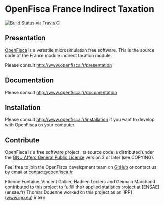 # OpenFisca France Indirect Taxation

[![Build Status via Travis CI](https://travis-ci.org/openfisca/openfisca-france-indirect-taxation.svg?branch=master)](https://travis-ci.org/openfisca/openfisca-france-indirect-taxation)

## Presentation

[OpenFisca](http://www.openfisca.fr/) is a versatile microsimulation free software.
This is the source code of the France module indirect taxation module.

Please consult http://www.openfisca.fr/presentation

## Documentation

Please consult http://www.openfisca.fr/documentation

## Installation

Please consult http://www.openfisca.fr/installation if you want to develop with OpenFisca on your computer.

## Contribute

OpenFisca is a free software project.
Its source code is distributed under the [GNU Affero General Public Licence](http://www.gnu.org/licenses/agpl.html)
version 3 or later (see COPYING).

Feel free to join the OpenFisca development team on [GitHub](https://github.com/openfisca) or contact us by email at
contact@openfisca.fr


Etienne Fontaine, Vincent Gollier, Hadrien Leclerc and Germain Marchand contributed to this project to fulfill their applied statistics project at [ENSAE] (ensae.fr)
Thomas Douenne worked on this project as an [IPP] (www.ipp.eu) intern

